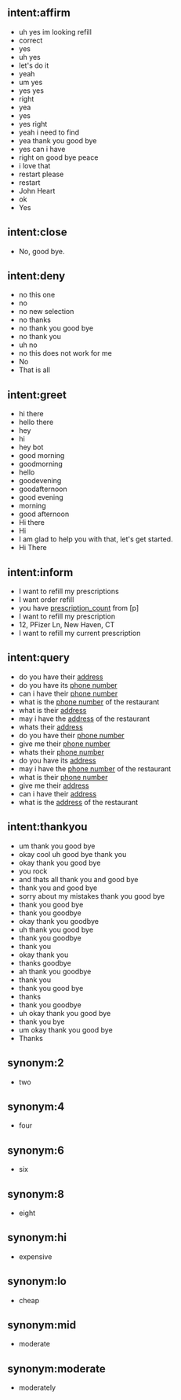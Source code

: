 ## intent:affirm
- uh yes im looking refill
- correct
- yes
- uh yes
- let's do it
- yeah
- um yes
- yes yes
- right
- yea
- yes
- yes right
- yeah i need to find
- yea thank you good bye
- yes can i have
- right on good bye peace
- i love that
- restart please
- restart
- John Heart
- ok
- Yes

## intent:close
- No, good bye.

## intent:deny
- no this one
- no
- no new selection
- no thanks
- no thank you good bye
- no thank you
- uh no
- no this does not work for me
- No
- That is all

## intent:greet
- hi there
- hello there
- hey
- hi
- hey bot
- good morning
- goodmorning
- hello
- goodevening
- goodafternoon
- good evening
- morning
- good afternoon
- Hi there
- Hi
- I am glad to help you with that, let's get started.
- Hi There

## intent:inform
- I want to refill my prescriptions
- I want order refill
- you have [prescription_count](info) from [p]
- I want to refill my prescription
- 12, PFizer Ln, New Haven, CT
- I want to refill my current prescription

## intent:query
- do you have their [address](info)
- do you have its [phone number](info)
- can i have their [phone number](info)
- what is the [phone number](info) of the restaurant
- what is their [address](info)
- may i have the [address](info) of the restaurant
- whats their [address](info)
- do you have their [phone number](info)
- give me their [phone number](info)
- whats their [phone number](info)
- do you have its [address](info)
- may i have the [phone number](info) of the restaurant
- what is their [phone number](info)
- give me their [address](info)
- can i have their [address](info)
- what is the [address](info) of the restaurant

## intent:thankyou
- um thank you good bye
- okay cool uh good bye thank you
- okay thank you good bye
- you rock
- and thats all thank you and good bye
- thank you and good bye
- sorry about my mistakes thank you good bye
- thank you good bye
- thank you goodbye
- okay thank you goodbye
- uh thank you good bye
- thank you goodbye
- thank you
- okay thank you
- thanks goodbye
- ah thank you goodbye
- thank you
- thank you good bye
- thanks
- thank you goodbye
- uh okay thank you good bye
- thank you bye
- um okay thank you good bye
- Thanks

## synonym:2
- two

## synonym:4
- four

## synonym:6
- six

## synonym:8
- eight

## synonym:hi
- expensive

## synonym:lo
- cheap

## synonym:mid
- moderate

## synonym:moderate
- moderately
